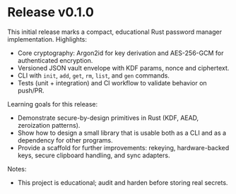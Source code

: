 # Release v0.1.0

This initial release marks a compact, educational Rust password manager implementation. Highlights:

- Core cryptography: Argon2id for key derivation and AES-256-GCM for authenticated encryption.
- Versioned JSON vault envelope with KDF params, nonce and ciphertext.
- CLI with `init`, `add`, `get`, `rm`, `list`, and `gen` commands.
- Tests (unit + integration) and CI workflow to validate behavior on push/PR.

Learning goals for this release:

- Demonstrate secure-by-design primitives in Rust (KDF, AEAD, zeroization patterns).
- Show how to design a small library that is usable both as a CLI and as a dependency for other programs.
- Provide a scaffold for further improvements: rekeying, hardware-backed keys, secure clipboard handling, and sync adapters.

Notes:
- This project is educational; audit and harden before storing real secrets.
